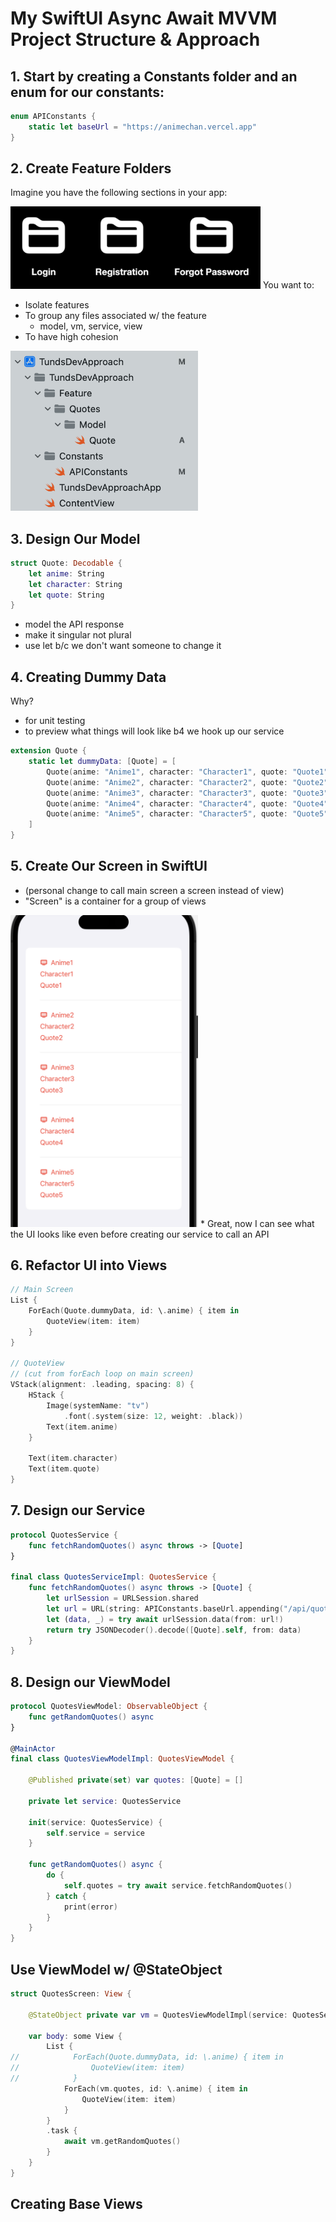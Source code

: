 # My SwiftUI Async Await MVVM Project Structure & Approach
## 1. Start by creating a Constants folder and an enum for our constants:
```swift
enum APIConstants {
    static let baseUrl = "https://animechan.vercel.app"
}
```


## 2. Create Feature Folders
Imagine you have the following sections in your app:

<img src="https://github.com/Brian-McIntosh/TundsDevApproach/blob/main/images/1.png" width="400"/>
You want to:

* Isolate features
* To group any files associated w/ the feature
    - model, vm, service, view
* To have high cohesion
<img src="https://github.com/Brian-McIntosh/TundsDevApproach/blob/main/images/2.png" width="300"/>


## 3. Design Our Model
```swift
struct Quote: Decodable {
    let anime: String
    let character: String
    let quote: String
}
```
* model the API response
* make it singular not plural
* use let b/c we don't want someone to change it


## 4. Creating Dummy Data
Why?
* for unit testing
* to preview what things will look like b4 we hook up our service
```swift
extension Quote {
    static let dummyData: [Quote] = [
        Quote(anime: "Anime1", character: "Character1", quote: "Quote1"),
        Quote(anime: "Anime2", character: "Character2", quote: "Quote2"),
        Quote(anime: "Anime3", character: "Character3", quote: "Quote3"),
        Quote(anime: "Anime4", character: "Character4", quote: "Quote4"),
        Quote(anime: "Anime5", character: "Character5", quote: "Quote5"),
    ]
}
```


## 5. Create Our Screen in SwiftUI
* (personal change to call main screen a screen instead of view)
* "Screen" is a container for a group of views
<img src="https://github.com/Brian-McIntosh/TundsDevApproach/blob/main/images/3.png" width="300"/>
* Great, now I can see what the UI looks like even before creating our service to call an API



## 6. Refactor UI into Views
```swift
// Main Screen
List {
    ForEach(Quote.dummyData, id: \.anime) { item in
        QuoteView(item: item)
    }
}

// QuoteView
// (cut from forEach loop on main screen)
VStack(alignment: .leading, spacing: 8) {
    HStack {
        Image(systemName: "tv")
            .font(.system(size: 12, weight: .black))
        Text(item.anime)
    }
    
    Text(item.character)
    Text(item.quote)
}
```


## 7. Design our Service
```swift
protocol QuotesService {
    func fetchRandomQuotes() async throws -> [Quote]
}

final class QuotesServiceImpl: QuotesService {
    func fetchRandomQuotes() async throws -> [Quote] {
        let urlSession = URLSession.shared
        let url = URL(string: APIConstants.baseUrl.appending("/api/quotes"))
        let (data, _) = try await urlSession.data(from: url!)
        return try JSONDecoder().decode([Quote].self, from: data)
    }
}
```


## 8. Design our ViewModel
```swift
protocol QuotesViewModel: ObservableObject {
    func getRandomQuotes() async 
}

@MainActor
final class QuotesViewModelImpl: QuotesViewModel {

    @Published private(set) var quotes: [Quote] = []
    
    private let service: QuotesService
    
    init(service: QuotesService) {
        self.service = service
    }
    
    func getRandomQuotes() async {
        do {
            self.quotes = try await service.fetchRandomQuotes()
        } catch {
            print(error)
        }
    }
}
```

## Use ViewModel w/ @StateObject
```swift
struct QuotesScreen: View {
    
    @StateObject private var vm = QuotesViewModelImpl(service: QuotesServiceImpl())
    
    var body: some View {
        List {
//            ForEach(Quote.dummyData, id: \.anime) { item in
//                QuoteView(item: item)
//            }
            ForEach(vm.quotes, id: \.anime) { item in
                QuoteView(item: item)
            }
        }
        .task {
            await vm.getRandomQuotes()
        }
    }
}
```


## Creating Base Views
